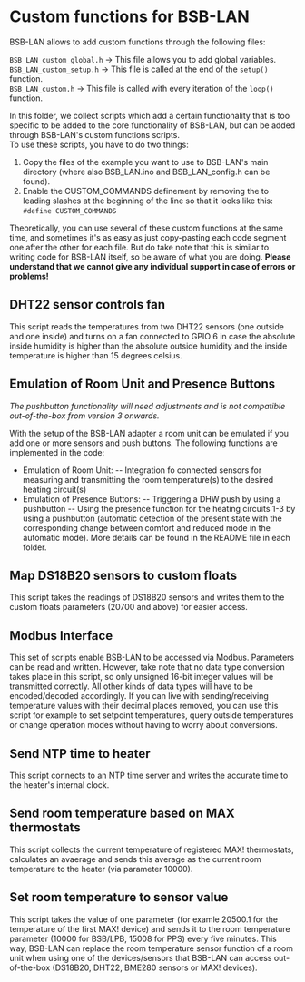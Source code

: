 # Custom functions for BSB-LAN

BSB-LAN allows to add custom functions through the following files:

`BSB_LAN_custom_global.h` -> This file allows you to add global variables.  
`BSB_LAN_custom_setup.h` -> This file is called at the end of the `setup()` function.  
`BSB_LAN_custom.h` -> This file is called with every iteration of the `loop()` function.  
  
In this folder, we collect scripts which add a certain functionality that is too specific to be added to the core functionality of BSB-LAN, but can be added through BSB-LAN's custom functions scripts.  
To use these scripts, you have to do two things:  
1. Copy the files of the example you want to use to BSB-LAN's main directory (where also BSB_LAN.ino and BSB_LAN_config.h can be found).
2. Enable the CUSTOM_COMMANDS definement by removing the to leading slashes at the beginning of the line so that it looks like this:  
`#define CUSTOM_COMMANDS`

Theoretically, you can use several of these custom functions at the same time, and sometimes it's as easy as just copy-pasting each code segment one after the other for each file. But do take note that this is similar to writing code for BSB-LAN itself, so be aware of what you are doing.
**Please understand that we cannot give any individual support in case of errors or problems!**

## DHT22 sensor controls fan

This script reads the temperatures from two DHT22 sensors (one outside and one inside) and turns on a fan connected to GPIO 6 in case the absolute inside humidity is higher than the absolute outside humidity and the inside temperature is higher than 15 degrees celsius.

## Emulation of Room Unit and Presence Buttons

_The pushbutton functionality will need adjustments and is not compatible out-of-the-box from version 3 onwards._  

With the setup of the BSB-LAN adapter a room unit can be emulated if you add one or more sensors and push buttons.
The following functions are implemented in the code:
- Emulation of Room Unit:
-- Integration fo connected sensors for measuring and transmitting the room temperature(s) to the desired heating circuit(s)
- Emulation of Presence Buttons:
-- Triggering a DHW push by using a pushbutton
-- Using the presence function for the heating circuits 1-3 by using a pushbutton (automatic detection of the present state with the corresponding change between comfort and reduced mode in the automatic mode).
More details can be found in the README file in each folder.

## Map DS18B20 sensors to custom floats

This script takes the readings of DS18B20 sensors and writes them to the custom floats parameters (20700 and above) for easier access.

## Modbus Interface

This set of scripts enable BSB-LAN to be accessed via Modbus. Parameters can be read and written. However, take note that no data type conversion takes place in this script, so only unsigned 16-bit integer values will be transmitted correctly. All other kinds of data types will have to be encoded/decoded accordingly. If you can live with sending/receiving temperature values with their decimal places removed, you can use this script for example to set setpoint temperatures, query outside temperatures or change operation modes without having to worry about conversions.

## Send NTP time to heater

This script connects to an NTP time server and writes the accurate time to the heater's internal clock.

## Send room temperature based on MAX thermostats

This script collects the current temperature of registered MAX! thermostats, calculates an avaerage and sends this average as the current room temperature to the heater (via parameter 10000).

## Set room temperature to sensor value

This script takes the value of one parameter (for examle 20500.1 for the temperature of the first MAX! device) and sends it to the room temperature parameter (10000 for BSB/LPB, 15008 for PPS) every five minutes. This way, BSB-LAN can replace the room temperature sensor function of a room unit when using one of the devices/sensors that BSB-LAN can access out-of-the-box (DS18B20, DHT22, BME280 sensors or MAX! devices).

